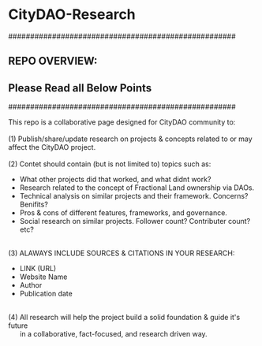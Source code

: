 # CityDAO-Research

####################################################
## REPO OVERVIEW: 
## Please Read all Below Points
####################################################

This repo is a collaborative page designed for CityDAO community to: 
<br /><br />
(1) Publish/share/update research on projects &amp; concepts related to or may affect the CityDAO project. 
<br /><br />
(2) Contet should contain (but is not limited to) topics such as:
  <ul>
    <li>What other projects did that worked, and what didnt work?</li>
    <li>Research related to the concept of Fractional Land ownership via DAOs.</li>
    <li>Technical analysis on similar projects and their framework. Concerns? Benifits?</li>
    <li>Pros &amp; cons of different features, frameworks, and governance.</li>
    <li>Social research on similar projects. Follower count? Contributer count? etc?</li>
  </ul>
<br />
(3) ALAWAYS INCLUDE SOURCES &amp; CITATIONS IN YOUR RESEARCH:
  <ul>
    <li>LINK (URL)</li>
    <li>Website Name</li>
    <li>Author</li>
    <li>Publication date</li>
  </ul>
  <br />
(4) All research will help the project build a solid foundation &amp; guide it's future
    <br />&nbsp;&nbsp;&nbsp;&nbsp;&nbsp; in a collaborative, fact-focused, and research driven way.
      


